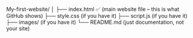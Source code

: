My-first-website/
│
├── index.html   ✅ (main website file – this is what GitHub shows)
├── style.css    (if you have it)
├── script.js    (if you have it)
├── images/      (if you have it)
└── README.md    (just documentation, not your site)
